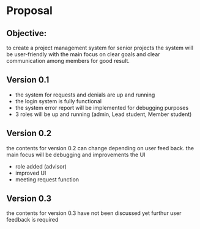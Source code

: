 <h1> Proposal </h1>

<h2> Objective: </h2>

to create a project management system for senior projects
the system will be user-friendly with the main focus on
clear goals and clear communication among members for 
good result.

<h2>Version 0.1 </h2>

- the system for requests and denials are up and running
- the login system is fully functional
- the system error report will be implemented for debugging purposes
- 3 roles will be up and running (admin, Lead student, Member student)

<h2> Version 0.2 </h2>
the contents for version 0.2 can change depending on user feed back.
the main focus will be debugging and improvements the UI

- role added (advisor)
- improved UI
- meeting request function

<h2> Version 0.3 </h2>
the contents for version 0.3 have not been discussed yet
furthur user feedback is required
